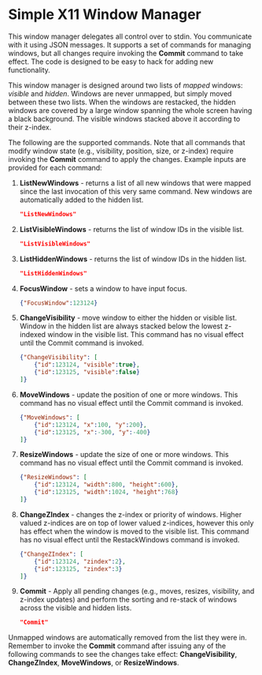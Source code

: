 # Simple X11 Window Manager

This window manager delegates all control over to stdin. You communicate with it using JSON messages. It supports a set of commands for managing windows, but all changes require invoking the **Commit** command to take effect. The code is designed to be easy to hack for adding new functionality.

This window manager is designed around two lists of *mapped* windows: *visible* and *hidden*. Windows are never unmapped, but simply moved between these two lists. When the windows are restacked, the hidden windows are covered by a large window spanning the whole screen having a black background. The visible windows stacked above it according to their z-index.

The following are the supported commands. Note that all commands that modify window state (e.g., visibility, position, size, or z-index) require invoking the **Commit** command to apply the changes. Example inputs are provided for each command:

1. **ListNewWindows** - returns a list of all new windows that were mapped since the last invocation of this very same command. New windows are automatically added to the hidden list.

   ```json
   "ListNewWindows"
   ```

2. **ListVisibleWindows** - returns the list of window IDs in the visible list.

   ```json
   "ListVisibleWindows"
   ```

3. **ListHiddenWindows** - returns the list of window IDs in the hidden list.

   ```json
   "ListHiddenWindows"
   ```

4. **FocusWindow** - sets a window to have input focus.

   ```json
   {"FocusWindow":123124}
   ```

5. **ChangeVisibility** - move window to either the hidden or visible list. Window in the hidden list are always stacked below the lowest z-indexed window in the visible list. This command has no visual effect until the Commit command is invoked.

   ```json
   {"ChangeVisibility": [
       {"id":123124, "visible":true},
       {"id":123125, "visible":false}
   ]}
   ```

6. **MoveWindows** - update the position of one or more windows. This command has no visual effect until the Commit command is invoked.

   ```json
   {"MoveWindows": [
       {"id":123124, "x":100, "y":200},
       {"id":123125, "x":-300, "y":-400}
   ]}
   ```

7. **ResizeWindows** - update the size of one or more windows. This command has no visual effect until the Commit command is invoked.

   ```json
   {"ResizeWindows": [
       {"id":123124, "width":800, "height":600},
       {"id":123125, "width":1024, "height":768}
   ]}
   ```

6. **ChangeZIndex** - changes the z-index or priority of windows. Higher valued z-indices are on top of lower valued z-indices, however this only has effect when the window is moved to the visible list. This command has no visual effect until the RestackWindows command is invoked.

   ```json
   {"ChangeZIndex": [
       {"id":123124, "zindex":2},
       {"id":123125, "zindex":3}
   ]}
   ```

8. **Commit** - Apply all pending changes (e.g., moves, resizes, visibility, and z-index updates) and perform the sorting and re-stack of windows across the visible and hidden lists.

   ```json
   "Commit"
   ```

Unmapped windows are automatically removed from the list they were in. Remember to invoke the **Commit** command after issuing any of the following commands to see the changes take effect: **ChangeVisibility**, **ChangeZIndex**, **MoveWindows**, or **ResizeWindows**.

